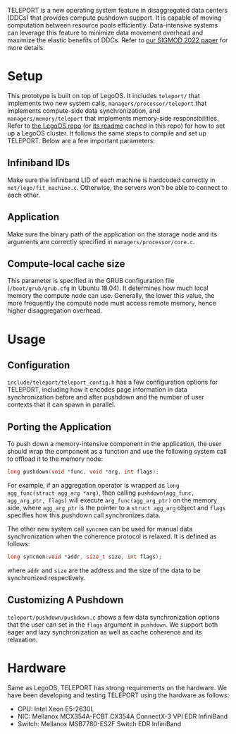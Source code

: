 TELEPORT is a new operating system feature in disaggregated data centers (DDCs) that provides compute pushdown support.
It is capable of moving computation between resource pools efficiently.
Data-intensive systems can leverage this feature to minimize data movement overhead and maximize the elastic benefits of DDCs.
Refer to [our SIGMOD 2022 paper](https://dl.acm.org/doi/10.1145/3514221.3517856) for more details.

# Setup

This prototype is built on top of LegoOS. It includes `teleport/` that implements two new system calls, `managers/processor/teleport` that implements compute-side data synchronization, and `managers/memory/teleport` that implements memory-side responsibilities.
Refer to [the LegoOS repo](https://github.com/WukLab/LegoOS) (or [its readme](LegoOS_README.md) cached in this repo) for how to set up a LegoOS cluster.  It follows the same steps to compile and set up TELEPORT. Below are a few important parameters:

## Infiniband IDs
Make sure the Infiniband LID of each machine is hardcoded correctly in `net/lego/fit_machine.c`. Otherwise, the servers won't be able to connect to each other.

## Application
Make sure the binary path of the application on the storage node and its arguments are correctly specified in `managers/processor/core.c`.

## Compute-local cache size
This parameter is specified in the GRUB configuration file (`/boot/grub/grub.cfg` in Ubuntu 18.04). It determines how much local memory the compute node can use. Generally, the lower this value, the more frequently the compute node must access remote memory, hence higher disaggregation overhead.

# Usage
## Configuration
`include/teleport/teleport_config.h` has a few configuration options for TELEPORT, including how it encodes page information in data synchronization before and after pushdown and the number of user contexts that it can spawn in parallel.

## Porting the Application
To push down a memory-intensive component in the application, the user should wrap the component as a function and use the following system call to offload it to the memory node:
```C
long pushdown(void *func, void *arg, int flags);
```
For example, if an aggregation operator is wrapped as `long agg_func(struct agg_arg *arg)`, then calling `pushdown(agg_func, agg_arg_ptr, flags)` will execute `arg_func(agg_arg_ptr)` on the memory side, where `agg_arg_ptr` is the pointer to a `struct agg_arg` object and `flags` specifies how this pushdown call synchronizes data.

The other new system call `syncmem` can be used for manual data synchronization when the coherence protocol is relaxed.
It is defined as follows:
```C
long syncmem(void *addr, size_t size, int flags);
```
where `addr` and `size` are the address and the size of the data to be synchronized respectively. 

## Customizing A Pushdown
`teleport/pushdown/pushdown.c` shows a few data synchronization options that the user can set in the `flags` argument in `pushdown`. We support both eager and lazy synchronization as well as cache coherence and its relaxation.

# Hardware
Same as LegoOS, TELEPORT has strong requirements on the hardware. We have been developing and testing TELEPORT using the hardware as follows:
- CPU: Intel Xeon E5-2630L
- NIC: Mellanox MCX354A-FCBT CX354A ConnectX-3 VPI EDR InfiniBand
- Switch: Mellanox MSB7780-ES2F Switch EDR InfiniBand